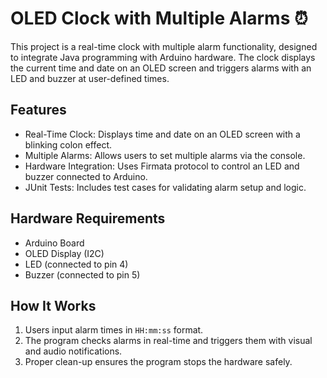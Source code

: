 # OLED Clock with Multiple Alarms ⏰

This project is a real-time clock with multiple alarm functionality, designed to integrate Java programming with Arduino hardware. The clock displays the current time and date on an OLED screen and triggers alarms with an LED and buzzer at user-defined times.

## Features
- Real-Time Clock: Displays time and date on an OLED screen with a blinking colon effect.
- Multiple Alarms: Allows users to set multiple alarms via the console.
- Hardware Integration: Uses Firmata protocol to control an LED and buzzer connected to Arduino.
- JUnit Tests: Includes test cases for validating alarm setup and logic.

## Hardware Requirements
- Arduino Board
- OLED Display (I2C)
- LED (connected to pin 4)
- Buzzer (connected to pin 5)

## How It Works
1. Users input alarm times in `HH:mm:ss` format.
2. The program checks alarms in real-time and triggers them with visual and audio notifications.
3. Proper clean-up ensures the program stops the hardware safely.

